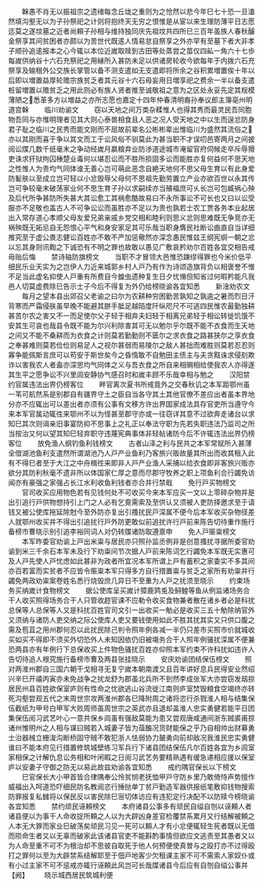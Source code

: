 <!-- { "loadSidebar": true } -->
　　榦愚不肖无以振祖宗之遗绪每念丘垅之重则为之怆然以悲今年巳七十恐一旦溘然填沟壑无以为子孙祭祀之计则将抱终天无穷之恨惟是从宦以来生理防薄平日志愿迄莫之遂坟墓之近者尚頼子孙相与维持独同庆先祖坟共四所巳三百年虽族人春秋醵金祭享其间贫困者亦颇以为苦世代既逺人情易怠自祭享之外亦罕有至墓下者大非孝子顺孙追逺报本之心今辄以本位近嵗取赎到古田等处蒸尝之苗仅四畆一角六十七歩每嵗供纳谷十六石充祭祀之用縁所入甚防未足以供诸房轮收今欲每年于内拨六石充祭享及输租外公交族长掌管以备不测支遣如无支遣即将所余之谷积累増置俟十年以后即以増置益厚轮赡宗族贫乏者其元谷十六石毋妄用日増享祀之费余一半以备支遣桩留増置以赡贫乏之用此则必有族人贤者推至诚敬祖之意为之区处永妥先定其规模薄陋之悉革多方以増益之亦所志愿也嘉定十四年仲春清明裔孙奉议郎主簿亳州明道宫榦
　　临川劝谕文
　　窃以天地之间万类杂糅惟人也得其秀而最灵民吾同胞物吾同与亦惟明理者见其大则心泰兽相食且人恶之况人受天地之中以生而逞忿防身君子耻之临川之民秀而能文刚而不屈故前辈名公彬彬辈出惟临川为盛然其流俗之亦以其刚而喜于争以其文而工于讼风俗不驯莫此为甚当职不才误叨邑寄两月之间披阅讼牒几数千纸毫末之争动经嵗月嬴粮弃业防渉道途城市淹留官府伺候走卒斥辱猾吏诛求犴狱拘囚棰楚业毒何以堪忍讼而不胜所损固多讼而能胜亦复何益何不思天地之性惟人为贵均气同体谁无善心岂可萌此恶念自絶天地何不思父母生育以有此身爱防髪肤以至成立岂可轻以小忿毁辱父母何不思祖先勤劳置立产业亦欲百世以永其传岂可争较毫末破荡家业何不思生育子孙以求嗣续亦当殖福庶可乆长岂可包臧祸心殃及后代所争甚防所失甚大其讼愈工其祸愈酷故易曰不永所事讼不可长也又曰以讼受服亦不足敬也盖古人不可争讼讼而虽胜亦不足以为贵也孰若士农工贾各务本业起居出入常存道心孝顺父母友爱兄弟亲戚乡党交相和睦利则思义忿则思难既无争竞亦无祸殃既无妬忌自无怨恨心平气和身安家足其可乐哉当职身膺民社断讼曲直自当详细推究至于虚公畏志健讼百姓亦不敢不严加惩儆然亦深念愚民惟兹王纲宪纲一朝之忿以忘其身则讯鞫之下诚恐有不明之罪也故敢以愚见广敷哀矜劝尔百姓各宜交相告戒毋贻后悔
　　禁诗轴防旗榜文
　　当职不才冒领大邑惟恐踈缪得罪也今米价低平细民乐业天实为之岂伊人力近来城郭乡村人戸乃有作为诗颂造旗背负以相褒誉不惟不足当此虚名抑使人戸重有所费目今蝗虫遗种复生日夕忧愓但知省过何暇矜能凡我邑人切莫虚费除巳告示士子今后不得复为外仍给榜晓谕各宜知悉
　　新淦劝农文
　　每月之望本县出郊召父老谕之曰尔为农耕种穷困勤苦孰知之孰逾之暑而烈日汗背寒而严霜侵肤虽早晚不能避其胼手胝足越陌度阡纵咫尺不可逃四民惟农最勤独耕甚苦尔农之害又不一而足使尔父子轻于相弃夫妇轻于相离兄弟轻于相讼转徙饥饿不安其生可哀也哉县令既不能为尔兴利除害其可无以勉尔乎尔既不能不衣食而生天地之间又不能不桑耕而为衣食之计则莫若勤勤则不匮尔之求衣食之路甚狭尔之享衣食之奉甚难则莫若俭俭则易足人之视尔甚弱而易陵尔之敌人甚拙而难胜则莫若忍忍则寡争能佩斯言庶可以苟安于斯世矣今之昏惰敢不自勉田主债主与夫贪黠诛求侵刻欺诈以害我农人者盍亦深思均气同体之义与吾衣食之所自来相赒相给使我农人亦得遂其生平之愿争讼不兴里闾安静协气感召时和嵗丰顾不乐哉幸相与勉之
　　汉阳禁约官属违法出界仍榜客位
　　畔官离次夏书所戒竟外之交春秋讥之本军距鄂州虽一苇可航然系是别郡自有疆界守土之臣自当各守其土其他官僚不差应出者虽本界地分亦不应辄出可以差出者亦须有公事有文移方许出界国家成法具存官吏所当遵守今来本军官属动辄徃来鄂州不以为怪甚至郡守亦或一往窃详其意不过欲奔走诸台以求知巳其次则谒亲旧事宴防抑不思事上之礼正以奉法守职为先若失职违法乃监司之所当按治又何以望其知巳轻弃职守违蔑宪典事体非轻帖诸防今后不许辄违法出界仍榜客位
　　放免渔人纲钓鱼利钱榜文
　　古者山泽之利与民共之本军常赋所入甚薄全借湖池鱼利支遣然所谓湖池乃人戸产业鱼利乃客旅兴贩故量其所出而收其租入此有不得巳者至于大江之中舟楫徃来即非人戸产业渔人采捕以给衣食即非客旅兴贩亦欲分其防利秋毫不遗非所以体国家仁厚之意而尽郡守牧养之职上项鱼利合行蠲免访闻亦有豪强之家强占长江水利收鱼利钱者亦合并行禁戢
　　免行戸买物榜文
　　官司收买应用物色若有见钱何处不可收买今来本军应买一文以上零碎杂物并是出引追行戸供物想持引上门之人必有乞覔需索及至供认又须被人吏防择邀求至于请钱又被公使库拖延除尅今至外防亦复出引搔扰民戸深属不便今后本军收买杂物径差人就鄂州收买并不得出引追扰行戸外防更敢似前追扰许行戸前来陈告切待重作施行备榜市曹晓示别引追李裕同词人对仍转牒诸防取遵禀申
　　免人戸赈粜榜文
　　本军昨委官劝谕上戸出米粜与居民亦只照孙监丞例非是创意搔扰寻据所委官劝谕到米三千余石本军未及行下劝粜间节次据人戸前来陈词乞行蠲免本军既无实惠可及人戸先使人戸忧虑如此甚非为政者所宜况本军所谓上戸有蓄积之家委实不多其间亦百若富而实贫者不应皆令赈粜本军只得多方自行措置粜与贫乏之家所有劝粜并行蠲免两政劝粜案卷姓名悉行烧毁庶几异日不至重为人戸之扰须至晓示
　　约束场务买纳嵗计食物榜文
　　据公使库呈买嵗计獐鹿鹑兎及鲟鳇等鱼从例监诸场务合干人收买照得场务合干人只管收趂官课不应勒令收买食物兼者散在诸乡者必是科扰总保等人总保等人又是科扰百姓官司文引一出收买一觔必是收买三五十觔除纳官外又须纳与诸防人吏交纳之际公使库人吏又要钱使用如此不胜其扰其实又只供口腹之需及苞苴之用州郡何忍以此扰民除己判令照年例各减一半仍只差市买照市价就城收买如买不得即不须买外切恐外人未知因依仍旧被塲务合干人照年例骚扰深属不便兼恐两县亦有年例行下总保收买上件物色骚扰百姓亦仰照本军约束不许科扰如违许人告切待追人根究施行备榜市曹及两县张挂晓示
　　安庆劝谕团结保伍榜文
　　照对两淮州郡自三国六朝干戈相寻无复宁嵗本朝南渡又且百年讲好息兵民得安业然绍兴辛巳开禧丙寅亦未免战争之扰龙舒为郡虽北兵所不到然李成张军大亦尝窃发刼掠居民州县百姓欲保室庐则有性命之忧欲逃山谷流徙江南则庐室焚毁粮食空竭终亦转死沟壑尝观五代之末周世宗攻两淮州郡各巳降附周之诸将恣行杀戮淮人相与结集保伍截纸为甲号白甲军大败周师虽周世宗之英武亦且退却盖淮人忠实勇健若能平日团集保伍阅习武艺叶心一意共保乡闾虽有强敌莫能为患又尝观唐咸通间浙东贼裘甫掠诸州惟明州之人相与谋曰贼若入城妻子皆为葅醢况货财能保之乎乃自相帅出财募勇士治器械立栅浚沟断桥固守贼不敢犯浙人怯弱协力皷勇向前却敌况我淮民忠实勇健谁曰不能本府见行措置修筑城壁练习军兵行下诸县团结保伍凡尔百姓各宜为乡闾室家相保之计解仇息讼务相和叶闲暇之日阅习武艺务要精熟遇有缓急递相应援以保室庐以安妻子守御之防无以易此故兹劝谕各宜知悉
　　戒约隅官保长以下榜文
　　巳官保长大小甲首皆合律隅奉公怜贫悯老抚恤甲戸守防乡里乃敢倚恃声势擅作威福出入呵道恐吓细民防名教阅恣行捶挞单丁贫戸勤造军器供报纸笔敷抑钱物搜索防罪报复私雠将以保民反以害民除巳宻切体访应有违犯定行决配不以防赎今榜晓谕各宜知悉
　　禁约顽民诬頼榜文
　　本府诸县公事多有顽民自缢自刎以诬頼人者诸县便以为事干人命收捉所頼之人以为大辟凶身差官检覆禁系累月又行结解被頼之人本无大罪而家业巳破荡矣顽民习见一死可以頼人才有小忿便辄轻生死者既以无借而陨命生者又以无辜而破家此该诸县官吏不能斟酌事情但欲应文逃责至其愚者又以为人命至重不可不为根治却不思彼自取死于他人何预便使真曽与之殴打亦不过得殴打之罪何以至为大辟禁系结解耶至于佃戸地客少欠租课主家不可不需索人家奴仆或有小过主家不可不惩戒亦辄行诬頼此风岂可长哉牒诸县今后应有自刎自缢公事并【阙】
　　晓示城西居民筑城利便
